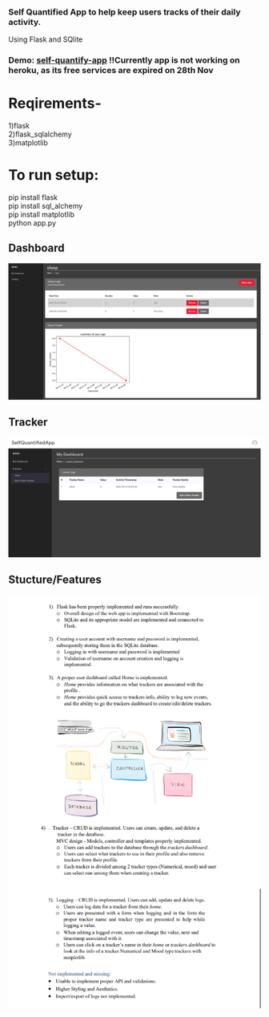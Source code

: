 ### Self Quantified App to help keep users tracks of their daily activity.
Using Flask and SQlite 


### Demo: <a href='https://self-quantify-app.herokuapp.com'>self-quantify-app</a>  !!Currently app is not working on heroku, as its free services are expired on 28th Nov

# Reqirements-
1)flask  
2)flask_sqlalchemy  
3)matplotlib   
  
# To run setup: 
  pip install flask  
  pip install sql_alchemy  
  pip install matplotlib  
  python app.py   
  
## Dashboard
<img src='img/4.png'/>

## Tracker
<img src='img/3.png'/>

## Stucture/Features
<img src='img/1.png'/>
<img src='img/2.png'/>
